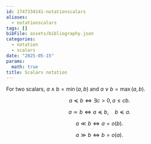 ```yaml
---
id: 1747334141-notationscalars
aliases:
  - notationscalars
tags: []
bibFile: assets/bibliography.json
categories:
  - notation
  - scalars
date: "2025-05-15"
params:
  math: true
title: Scalars notation
---
```


For two scalars, $a \wedge b = \min (a, b)$ and $a \vee b = \max (a, b)$.

$$a \preceq b \Longleftrightarrow \exists c > 0, a \leq cb.$$

$$a \simeq b \Longleftrightarrow a \preceq b, \quad b \preceq a.$$

$$a \ll b \Longleftrightarrow a = o(b).$$

$$a \gg b \Longleftrightarrow b = o(a).$$


